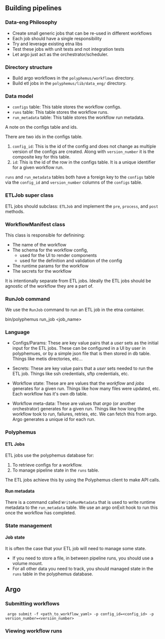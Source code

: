 ## Building pipelines 

### Data-eng Philosophy

- Create small generic jobs that can be re-used in different workflows 
- Each job should have a single responsibility
- Try and leverage existing etna libs
- Test these jobs with unit tests and not integration tests
- Let argo just act as the orchestrator/scheduler. 

### Directory structure 

- Build argo workflows in the `polyphemus/workflows` directory.
- Build etl jobs in the `polyphemus/lib/data_eng/` directory.

### Data model

- `configs` table: This table stores the workflow configs.
- `runs` table: This table stores the workflow runs.
- `run_metadata` table: This table stores the workflow run metadata.

A note on the configs table and ids.

There are two ids in the configs table.

1. `config_id`: This is the id of the config and does not change as multiple version of the configs are created.  Along with `version_number` it is the composite key for this table. 
2. `id`: This is the id of the row in the configs table. It is a unique identifier for a given workflow run.

`runs` and `run_metadata` tables both have a foreign key to the `configs` table via the `config_id` and `version_number` columns of the `configs` table.


### ETLJob super class

ETL jobs should subclass: `ETLJob` and implement the `pre`, `process`, and `post` methods.

### WorkflowManifest class

This class is responsible for definining:

- The name of the workflow
- The schema for the workflow config,
    - used for the UI to render components 
    - used for the definition and validation of the config
- The runtime params for the workflow
- The secrets for the workflow

It is intentionally separate from ETL jobs. Ideally the ETL jobs should be agnostic of the workflow they are a part of.


### RunJob command

We use the `RunJob` command to run an ETL job in the etna container.

bin/polyphemus run_job <workflow> <job_name> <other args>

### Language 

- Configs/Params: These are key value pairs that a *user* sets as the initial input for the ETL jobs. These can be configured in a UI by user in polyphemues, or by a simple json file that is then stored in db table. Things like metis directories, etc...

- Secrets: These are key value pairs that a *user* sets needed to run the ETL job. Things like ssh credentials, sftp credentials, etc.

- Workflow state: These are are values that the *workflow* and *jobs* generates for a given run. Things like how many files were updated, etc. Each workflow has it's own db table.

- Workflow meta-data: These are values that *argo* (or another orchestrator) generates for a given run. Things like how long the workflow took to run, failures, retries, etc. We can fetch this from argo. Argo generates a unique id for each run. 

### Polyphemus

#### ETL Jobs

ETL jobs use the polyphemus database for:

1. To retrieve configs for a workflow.
2. To manage pipeline state in the `runs` table.

The ETL jobs achieve this by using the Polyphemus client to make API calls.

#### Run metadata

There is a command called `WriteRunMetadata` that is used to write runtime metadata to the `run_metadata` table.
We use an argo onExit hook to run this once the workflow has completed.

### State management

#### Job state

It is often the case that your ETL job will need to manage some state. 
- If you need to store a file, in between pipeline runs, you should use a volume mount.
- For all other data you need to track, you should managed state in the `runs` table in the polyphemus database.

## Argo

### Submitting workflows

``` argo submit -f <path_to_workflow_yaml> -p config_id=<config_id> -p version_number=<version_number>```

### Viewing workflow runs
